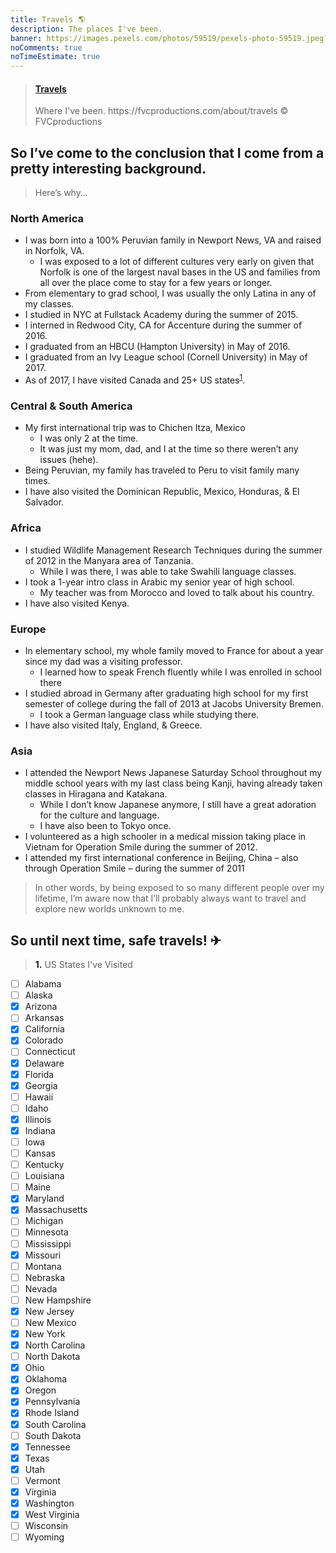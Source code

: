 ```yaml
---
title: Travels 🌎️
description: The places I've been.
banner: https://images.pexels.com/photos/59519/pexels-photo-59519.jpeg?w=1260&h=750&dpr=2&auto=compress&cs=tinysrgb
noComments: true
noTimeEstimate: true
---
```


<blockquote class="embedly-card"><h4><a href="https://www.google.com/maps/d/u/0/embed?mid=11xSbsfkr_6UXjic4znLDZSObW_M">Travels</a></h4><p>Where I've been. https://fvcproductions.com/about/travels © FVCproductions</p></blockquote>
<script async src="//cdn.embedly.com/widgets/platform.js" charset="UTF-8"></script>

## So I’ve come to the conclusion that I come from a pretty interesting background.

> Here’s why…

### North America

* I was born into a 100% Peruvian family in Newport News, VA and raised in Norfolk, VA.
  * I was exposed to a lot of different cultures very early on given that Norfolk is one of the largest naval bases in the US and families from all over the place come to stay for a few years or longer.
* From elementary to grad school, I was usually the only Latina in any of my classes.
* I studied in NYC at Fullstack Academy during the summer of 2015.
* I interned in Redwood City, CA for Accenture during the summer of 2016.
* I graduated from an HBCU (Hampton University) in May of 2016.
* I graduated from an Ivy League school (Cornell University) in May of 2017.
* As of 2017, I have visited Canada and 25+ US states<sup>[1](#footnote1)</sup>.

### Central & South America

* My first international trip was to Chichen Itza, Mexico
  * I was only 2 at the time.
  * It was just my mom, dad, and I at the time so there weren’t any issues (hehe).
* Being Peruvian, my family has traveled to Peru to visit family many times.
* I have also visited the Dominican Republic, Mexico, Honduras, & El Salvador.

### Africa

* I studied Wildlife Management Research Techniques during the summer of 2012 in the Manyara area of Tanzania.
  * While I was there, I was able to take Swahili language classes.
* I took a 1-year intro class in Arabic my senior year of high school.
  * My teacher was from Morocco and loved to talk about his country.
* I have also visited Kenya.

### Europe

* In elementary school, my whole family moved to France for about a year since my dad was a visiting professor.
  * I learned how to speak French fluently while I was enrolled in school there
* I studied abroad in Germany after graduating high school for my first semester of college during the fall of 2013 at Jacobs University Bremen.
  * I took a German language class while studying there.
* I have also visited Italy, England, & Greece.

### Asia

* I attended the Newport News Japanese Saturday School throughout my middle school years with my last class being Kanji, having already taken classes in Hiragana and Katakana.
  * While I don’t know Japanese anymore, I still have a great adoration for the culture and language.
  * I have also been to Tokyo once.
* I volunteered as a high schooler in a medical mission taking place in Vietnam for Operation Smile during the summer of 2012.
* I attended my first international conference in Beijing, China – also through Operation Smile – during the summer of 2011

> In other words, by being exposed to so many different people over my lifetime, I’m aware now that I’ll probably always want to travel and explore new worlds unknown to me.

## So until next time, safe travels! ✈

> <a name="footnote1"><b>1.</b></a> US States I've Visited

* [ ] Alabama
* [ ] Alaska
* [x] Arizona
* [ ] Arkansas
* [x] California
* [x] Colorado
* [ ] Connecticut
* [x] Delaware
* [x] Florida
* [x] Georgia
* [ ] Hawaii
* [ ] Idaho
* [x] Illinois
* [x] Indiana
* [ ] Iowa
* [ ] Kansas
* [ ] Kentucky
* [ ] Louisiana
* [ ] Maine
* [x] Maryland
* [x] Massachusetts
* [ ] Michigan
* [ ] Minnesota
* [ ] Mississippi
* [x] Missouri
* [ ] Montana
* [ ] Nebraska
* [ ] Nevada
* [ ] New Hampshire
* [x] New Jersey
* [ ] New Mexico
* [x] New York
* [x] North Carolina
* [ ] North Dakota
* [x] Ohio
* [x] Oklahoma
* [x] Oregon
* [x] Pennsylvania
* [x] Rhode Island
* [x] South Carolina
* [ ] South Dakota
* [x] Tennessee
* [x] Texas
* [x] Utah
* [ ] Vermont
* [x] Virginia
* [x] Washington
* [x] West Virginia
* [ ] Wisconsin
* [ ] Wyoming
